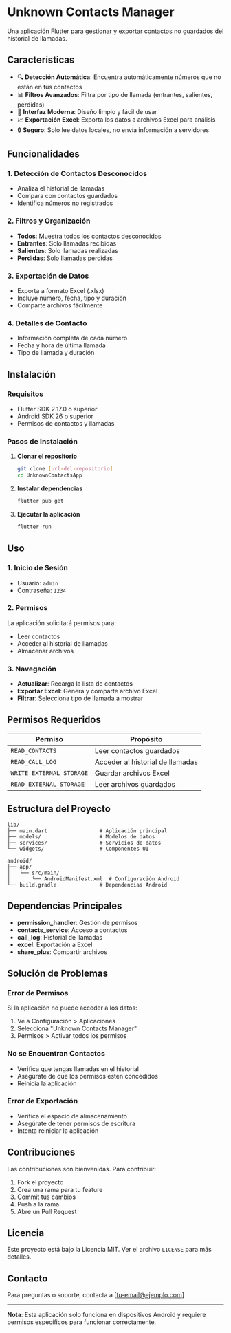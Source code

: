 # Unknown Contacts Manager

Una aplicación Flutter para gestionar y exportar contactos no guardados del historial de llamadas.

## Características

- 🔍 **Detección Automática**: Encuentra automáticamente números que no están en tus contactos
- 📊 **Filtros Avanzados**: Filtra por tipo de llamada (entrantes, salientes, perdidas)
- 📱 **Interfaz Moderna**: Diseño limpio y fácil de usar
- 📈 **Exportación Excel**: Exporta los datos a archivos Excel para análisis
- 🔒 **Seguro**: Solo lee datos locales, no envía información a servidores

## Funcionalidades

### 1. Detección de Contactos Desconocidos
- Analiza el historial de llamadas
- Compara con contactos guardados
- Identifica números no registrados

### 2. Filtros y Organización
- **Todos**: Muestra todos los contactos desconocidos
- **Entrantes**: Solo llamadas recibidas
- **Salientes**: Solo llamadas realizadas
- **Perdidas**: Solo llamadas perdidas

### 3. Exportación de Datos
- Exporta a formato Excel (.xlsx)
- Incluye número, fecha, tipo y duración
- Comparte archivos fácilmente

### 4. Detalles de Contacto
- Información completa de cada número
- Fecha y hora de última llamada
- Tipo de llamada y duración

## Instalación

### Requisitos
- Flutter SDK 2.17.0 o superior
- Android SDK 26 o superior
- Permisos de contactos y llamadas

### Pasos de Instalación

1. **Clonar el repositorio**
   ```bash
   git clone [url-del-repositorio]
   cd UnknownContactsApp
   ```

2. **Instalar dependencias**
   ```bash
   flutter pub get
   ```

3. **Ejecutar la aplicación**
   ```bash
   flutter run
   ```

## Uso

### 1. Inicio de Sesión
- Usuario: `admin`
- Contraseña: `1234`

### 2. Permisos
La aplicación solicitará permisos para:
- Leer contactos
- Acceder al historial de llamadas
- Almacenar archivos

### 3. Navegación
- **Actualizar**: Recarga la lista de contactos
- **Exportar Excel**: Genera y comparte archivo Excel
- **Filtrar**: Selecciona tipo de llamada a mostrar

## Permisos Requeridos

| Permiso | Propósito |
|---------|-----------|
| `READ_CONTACTS` | Leer contactos guardados |
| `READ_CALL_LOG` | Acceder al historial de llamadas |
| `WRITE_EXTERNAL_STORAGE` | Guardar archivos Excel |
| `READ_EXTERNAL_STORAGE` | Leer archivos guardados |

## Estructura del Proyecto

```
lib/
├── main.dart                 # Aplicación principal
├── models/                   # Modelos de datos
├── services/                 # Servicios de datos
└── widgets/                  # Componentes UI

android/
├── app/
│   └── src/main/
│       └── AndroidManifest.xml  # Configuración Android
└── build.gradle              # Dependencias Android
```

## Dependencias Principales

- **permission_handler**: Gestión de permisos
- **contacts_service**: Acceso a contactos
- **call_log**: Historial de llamadas
- **excel**: Exportación a Excel
- **share_plus**: Compartir archivos

## Solución de Problemas

### Error de Permisos
Si la aplicación no puede acceder a los datos:
1. Ve a Configuración > Aplicaciones
2. Selecciona "Unknown Contacts Manager"
3. Permisos > Activar todos los permisos

### No se Encuentran Contactos
- Verifica que tengas llamadas en el historial
- Asegúrate de que los permisos estén concedidos
- Reinicia la aplicación

### Error de Exportación
- Verifica el espacio de almacenamiento
- Asegúrate de tener permisos de escritura
- Intenta reiniciar la aplicación

## Contribuciones

Las contribuciones son bienvenidas. Para contribuir:

1. Fork el proyecto
2. Crea una rama para tu feature
3. Commit tus cambios
4. Push a la rama
5. Abre un Pull Request

## Licencia

Este proyecto está bajo la Licencia MIT. Ver el archivo `LICENSE` para más detalles.

## Contacto

Para preguntas o soporte, contacta a [tu-email@ejemplo.com]

---

**Nota**: Esta aplicación solo funciona en dispositivos Android y requiere permisos específicos para funcionar correctamente.


